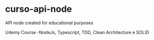 # curso-api-node


API node created for educational purposes

Udemy Course -NodeJs, Typescript, TDD, Clean Architecture e SOLID
